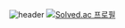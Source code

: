 ![header](https://capsule-render.vercel.app/api?type=waving&color=gradient&height=200&section=header&text=KimJoonHyung&fontSize=90)
[![Solved.ac
프로필](http://mazassumnida.wtf/api/v2/generate_badge?boj=a2456542)](https://solved.ac/a2456542)
